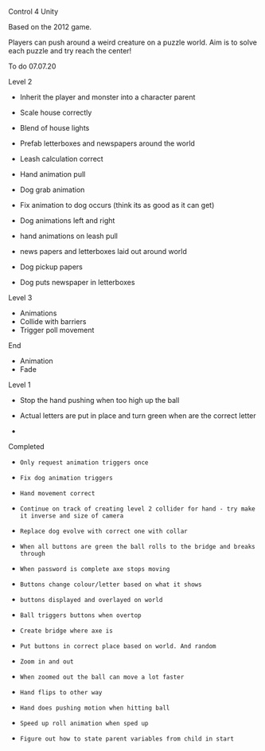 Control 4 Unity

Based on the 2012 game.

Players can push around a weird creature on a puzzle world. Aim is to solve each puzzle and try reach the center!  

To do
07.07.20

Level 2
- Inherit the player and monster into a character parent
- Scale house correctly
- Blend of house lights
- Prefab letterboxes and newspapers around the world
- Leash calculation correct
- Hand animation pull
- Dog grab animation
- Fix animation to dog occurs (think its as good as it can get)



- Dog animations left and right
- hand animations on leash pull
- news papers and letterboxes laid out around world
- Dog pickup papers
- Dog puts newspaper in letterboxes

Level 3

- Animations
- Collide with barriers
- Trigger poll movement

End

- Animation
- Fade


Level 1

- Stop the hand pushing when too high up the ball
- Actual letters are put in place and turn green when are the correct letter


-


Completed

-     Only request animation triggers once
-     Fix dog animation triggers
-     Hand movement correct
-     Continue on track of creating level 2 collider for hand - try make it inverse and size of camera  
-     Replace dog evolve with correct one with collar
-     When all buttons are green the ball rolls to the bridge and breaks through
-     When password is complete axe stops moving
-     Buttons change colour/letter based on what it shows
-     buttons displayed and overlayed on world
-     Ball triggers buttons when overtop
-     Create bridge where axe is
-     Put buttons in correct place based on world. And random
-     Zoom in and out
-     When zoomed out the ball can move a lot faster
-     Hand flips to other way
-     Hand does pushing motion when hitting ball
-     Speed up roll animation when sped up
-     Figure out how to state parent variables from child in start
